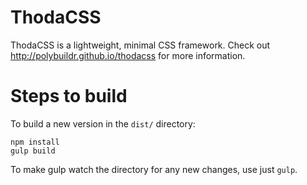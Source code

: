 # ThodaCSS

ThodaCSS is a lightweight, minimal CSS framework. Check out http://polybuildr.github.io/thodacss for more information.

# Steps to build

To build a new version in the `dist/` directory:

    npm install
    gulp build

To make gulp watch the directory for any new changes, use just `gulp`.
